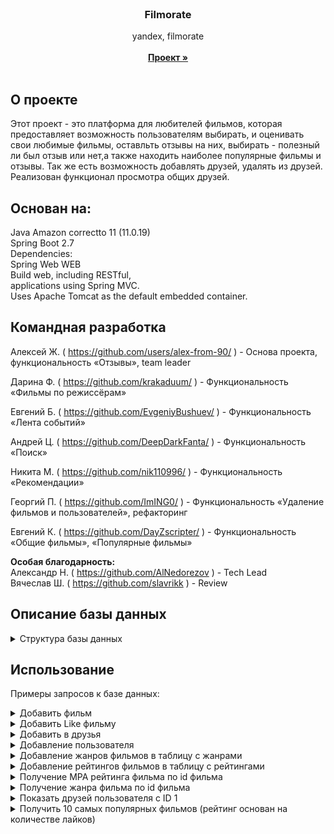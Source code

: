 <br/>

<h3 align="center">Filmorate</h3>
  <p align="center">
    yandex, filmorate
    <br/>
    <br/>
    <a href="https://github.com/alex-from-90/java-filmorate"><strong>Проект »</strong></a>
    <br/>
    <br/>
  </p>

## О проекте

Этот проект - это платформа для любителей фильмов, которая предоставляет возможность пользователям выбирать,  и оценивать свои любимые фильмы, оставльть отзывы на них, выбирать  - полезный ли был отзыв или нет,а также находить наиболее популярные фильмы и отзывы. Так же есть возможность добавлять друзей,
удалять из друзей.
Реализован функционал просмотра общих друзей.

## Основан на: 

Java Amazon correctto 11 (11.0.19)<br>
Spring Boot 2.7<br>
Dependencies:<br>
Spring Web WEB<br>
Build web, including RESTful,<br>
applications using Spring MVC. <br>
Uses Apache Tomcat as the default embedded container.<br>

## Командная разработка
Алексей Ж. ( https://github.com/users/alex-from-90/ ) - Основа проекта, функциональность «Отзывы», team leader<br>

Дарина Ф. ( https://github.com/krakaduum/ ) - Функциональность «Фильмы по режиссёрам»<br>

Евгений Б. ( https://github.com/EvgeniyBushuev/ ) - Функциональность «Лента событий»<br>

Андрей Ц. ( https://github.com/DeepDarkFanta/ ) - Функциональность «Поиск»<br>

Никита М. ( https://github.com/nik110996/ ) - Функциональность «Рекомендации»<br>

Георгий П. ( https://github.com/ImING0/ ) - Функциональность «Удаление фильмов и пользователей», рефакторинг<br>

Евгений К. ( https://github.com/DayZscripter/ ) - Функциональность «Общие фильмы», «Популярные фильмы»<br>

**Особая благодарность:**<br> 
Александр Н. ( https://github.com/AlNedorezov ) - Tech Lead<br>
Вячеслав Ш. ( https://github.com/slavrikk ) - Review

## Описание базы данных
<details><summary>Структура базы данных</summary>
<a href = "diagram.png" target ="_blank"><img src="diagram.png" alt="Logo" /></a>

**Таблица ratings_mpa:**

- id: уникальный идентификатор рейтинга (автоинкрементируемое целое число).
- name: название рейтинга (строка длиной до 255 символов).
- description: описание рейтинга (строка длиной до 255 символов).

**Таблица films:**

- id: уникальный идентификатор фильма (автоинкрементируемое целое число).
- name: название фильма (строка длиной до 255 символов).
- description: описание фильма (строка длиной до 200 символов).
- release_date: дата выпуска фильма.
- duration: продолжительность фильма (целое число).
- rating_id: идентификатор рейтинга фильма (ссылка на таблицу ratings_mpa).

**Таблица genres:**

- id: уникальный идентификатор жанра (автоинкрементируемое целое число).
- name: название жанра (строка длиной до 255 символов).

**Таблица film_genres:**

- film_id: идентификатор фильма (ссылка на таблицу films).
- genre_id: идентификатор жанра (ссылка на таблицу genres).
- Составной первичный ключ (film_id, genre_id).

**Таблица users:**

- id: уникальный идентификатор пользователя (автоинкрементируемое целое число).
- email: адрес электронной почты пользователя (строка длиной до 255 символов).
- login: логин пользователя (строка длиной до 255 символов).
- name: имя пользователя (строка длиной до 255 символов).
- birthday: дата рождения пользователя.

**Таблица film_likes:**

- film_id: идентификатор фильма (ссылка на таблицу films).
- user_id: идентификатор пользователя (ссылка на таблицу users).
- Составной первичный ключ (film_id, user_id).

**Таблица friends:**

- user_id: идентификатор пользователя (ссылка на таблицу users).
- friend_id: идентификатор друга пользователя (ссылка на таблицу users).
- status: статус дружбы (логическое значение).

**Таблица feeds:**

- event_id: уникальный идентификатор события.
- timestamp: временная метка события.
- user_id: идентификатор пользователя, связанного с событием.
- event_type: тип события (тип данных: varchar) с максимальной длиной 10 символов.
- operation: операция, связанная с событием , максимальной длиной 10 символов.
- entity_id: идентификатор сущности, связанной с событием.

**Таблица reviews:**

- review_id: уникальный идентификатор обзора (автоинкрементируемое целое число)
- content: содержание обзора с максимальной длиной 200 символов.
- is_positive: флаг, указывающий на то, является ли обзор положительным.
- user_id: идентификатор пользователя, связанного с обзором , который ссылается на столбец "id" в таблице "users".
- film_id: идентификатор фильма, связанного с обзором , который ссылается на столбец "id" в таблице "films".
- useful: число, указывающее на количество полезных голосов для обзора.

**Таблица review_like**

- review_id: идентификатор обзора, на который относится "лайк", который ссылается на столбец "review_id" в таблице "reviews".
- user_id: идентификатор пользователя, который оставил "лайк", который ссылается на столбец "id" в таблице "users".
- is_useful: флаг, указывающий, является ли "лайк" полезным (тип данных: boolean).
- Первичный ключ состоит из столбцов "review_id" и "user_id".

**Таблица DIRECTORS:** 

- ID: поле(автоинкрементируемое целое число), которое служит первичным ключом таблицы.
- NAME: строковое поле с максимальной длиной 255 символов, предназначенное для хранения имени режиссера.
- В данной таблице будут храниться данные о режиссерах. Каждая запись будет иметь уникальный идентификатор (ID), и будет содержать информацию о имени режиссера (NAME).

**Таблица FILMS_DIRECTORS:**

- film_id: целочисленное поле, которое является внешним ключом, ссылается на поле "id" в таблице "films" 
- director_id: целочисленное поле, которое является внешним ключом, ссылается на поле "id" в таблице "directors"


</details>

## Использование

Примеры запросов к базе данных:


 <details><summary>Добавить фильм</summary>
    <pre>
   INSERT INTO film (film_id, title, description, duration, release_date)
VALUES (ID, 'TITLE', 'DESCRIPTION', DURATION , 'RELEASE (YYYY-MM-DD)';
</pre>

**Так же  нужно добавить жанр и рейтинг MPA**

<pre>
INSERT INTO film_genre (film_id, genre_id, mpa_rating_id)
VALUES (FILM_ID, GENRE_ID, MPA_RATING_ID);
    </pre>

Список жанров с id:
- **1** Комедия.
- **2** Драма.
- **3** Мультфильм.
- **4** Триллер.
- **5** Документальный.
- **6** Боевик.

Список рейтингов с id:
- **1** G — у фильма нет возрастных ограничений,
- **2** PG — детям рекомендуется смотреть фильм с родителями,
- **3** PG-13 — детям до 13 лет просмотр не желателен,
- **4** R — лицам до 17 лет просматривать фильм можно только в присутствии взрослого,
- **5** NC-17 — лицам до 18 лет просмотр запрещён.
   </details>


   <details><summary>Добавить Like фильму</summary>
    <pre>
    lINSERT INTO film_like (film_id, user_id)  VALUES (FILM_ID, 1);
    </pre>
   </details>

   <details><summary>Добавить в друзья</summary>
    <pre>
INSERT INTO friends (user_id, friend_id, status)  VALUES (USER_ID, FRIEND_ID, 'FALSE')
    </pre>

**Подтверждение дружбы**

<pre>
UPDATE friends
SET status = TRUE
WHERE user_id = ID_ПОЛЬЗОВАТЕЛЯ;
    </pre>

   </details>


   <details><summary>Добавление пользователя</summary>
    <pre>
   INSERT INTO "user" (user_id, email, login, name, birthdate)
VALUES (ID, 'USER_EMAIL', 'USER_LOGIN', 'USER_NAME', 'DATA OF BIRTHDAY YYYY-MM-DD');
    </pre>

**Пример обновления данных пользователя**

<pre>
UPDATE "user"
SET email = 'NEW_EMAIL'
WHERE user_id = ID;
</pre>
   </details>

<details><summary>Добавление жанров фильмов в таблицу с жанрами</summary>
    <pre>
INSERT INTO genres (genre_id, genre_name) VALUES (4, 'Триллер');
INSERT INTO genres (genre_id, genre_name) VALUES (5, 'Документальный');
INSERT INTO genres (genre_id, genre_name) VALUES (6, 'Боевик');
  </pre>
 </details>

<details><summary>Добавление рейтингов фильмов в таблицу с рейтингами</summary>
    <pre>
INSERT INTO mpa_rating (mpa_rating_id, mpa_name) VALUES (2, 'PG');
  </pre>
 </details>

<details><summary>Получение MPA рейтинга фильма по id фильма</summary>
    <pre>
SELECT mpa.mpa_name
FROM film_genre fg
JOIN mpa_rating mpa ON fg.mpa_rating_id = mpa.mpa_rating_id
WHERE fg.film_id = FILM_ID;
  </pre>
 </details>

<details><summary>Получение жанра фильма по id фильма</summary>
    <pre>
SELECT g.genre_name
FROM film_genre fg
JOIN genres g ON fg.genre_id = g.genre_id
WHERE fg.film_id = FILM_ID;
  </pre>
 </details>

<details><summary>Показать друзей пользователя c ID 1</summary>
    <pre>
SELECT u.user_id, u.name, u.email
FROM friends f
JOIN "user" u ON f.friend_id = u.user_id
WHERE f.user_id = 1 AND f.status = true;
  </pre>
 </details>

<details><summary>Получить 10 самых популярных фильмов (рейтинг основан на количестве лайков) </summary>
    <pre>
SELECT f.film_id, f.title, COUNT(DISTINCT fl.user_id) AS like_count
FROM film f
LEFT JOIN film_like fl ON f.film_id = fl.film_id
GROUP BY f.film_id, f.title
ORDER BY like_count DESC
LIMIT 10;
  </pre>
 </details>









